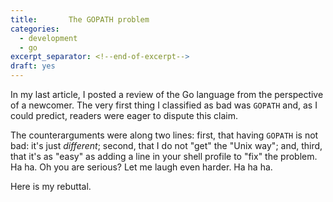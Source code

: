 ```yaml
---
title:       The GOPATH problem
categories:
  - development
  - go
excerpt_separator: <!--end-of-excerpt-->
draft: yes
---
```


In my last article, I posted a review of the Go language from the perspective of a newcomer. The very first thing I classified as bad was `GOPATH` and, as I could predict, readers were eager to dispute this claim.

The counterarguments were along two lines: first, that having `GOPATH` is not bad: it's just *different*; second, that I do not "get" the "Unix way"; and, third, that it's as "easy" as adding a line in your shell profile to "fix" the problem. Ha ha. Oh you are serious? Let me laugh even harder. Ha ha ha.

Here is my rebuttal.

<!--end-of-excerpt>

# Why is `GOPATH` wrong?

Short version: because requiring an environment change so that things work is stupid. The majority of other software pieces that exist do *not* require this kind of tweaks and they work just fine. They can be made to work.

You see: I have been packaging software for many years, and a fundamental expectation of a software package is to work "out of the box" as soon as you type `foo install bar`. If the package requires a post-installation message to tell the user or system administration how to further set things up for the package to work, the package is suboptimal.

But, but, the package installer could modify your configuration! Sure it *could*, but that's hell. Do you modify the system-wide configuration or the user-specific files? How do you apply the change? More importantly: how do you *undo* the change at deinstallation time? Any of these two are very difficult to achieve, in particular if you want to respect the property that uninstalling a package should leave the system exactly as it was before.



# Rebuttal

# Possible alternatives
